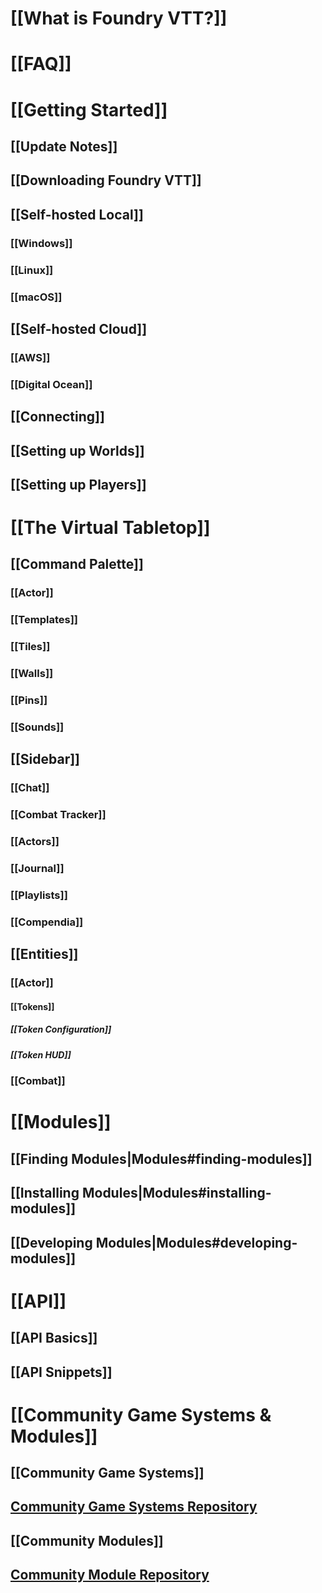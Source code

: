 # [[What is Foundry VTT?]]

# [[FAQ]]

# [[Getting Started]]

## [[Update Notes]]

## [[Downloading Foundry VTT]]

## [[Self-hosted Local]]

### [[Windows]]

### [[Linux]]

### [[macOS]]

## [[Self-hosted Cloud]]

### [[AWS]]

### [[Digital Ocean]]

## [[Connecting]]

## [[Setting up Worlds]]

## [[Setting up Players]]

# [[The Virtual Tabletop]]

## [[Command Palette]]

### [[Actor]]

### [[Templates]]

### [[Tiles]]

### [[Walls]]

### [[Pins]]

### [[Sounds]]

## [[Sidebar]]

### [[Chat]]

### [[Combat Tracker]]

### [[Actors]]

### [[Journal]]

### [[Playlists]]

### [[Compendia]]

## [[Entities]]

### [[Actor]]

#### [[Tokens]]

##### [[Token Configuration]]

##### [[Token HUD]]

### [[Combat]]

# [[Modules]]

## [[Finding Modules|Modules#finding-modules]]

## [[Installing Modules|Modules#installing-modules]]

## [[Developing Modules|Modules#developing-modules]]

# [[API]]

## [[API Basics]]

## [[API Snippets]]

# [[Community Game Systems & Modules]]

## [[Community Game Systems]]

## [Community Game Systems Repository](https://github.com/foundry-vtt-community/game_systems)

## [[Community Modules]]

## [Community Module Repository](https://github.com/foundry-vtt-community/modules)
